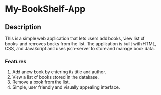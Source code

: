 # My-BookShelf-App
## Description
This is a simple web application that lets users add books, view list of books, and removes books from the list.
The application is built with HTML, CSS, and JavaScript and uses json-server to store and manage book data.
### Features
1. Add anew book by entering its title and author.
2. View a list of books stored in the database.
3. Remove a book from the list.
4. Simple, user friendly and visually appealing interface.